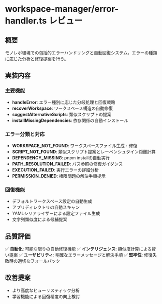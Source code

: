 # workspace-manager/error-handler.ts レビュー

## 概要
モノレポ環境での包括的エラーハンドリングと自動回復システム。エラーの種類に応じた分析と修復提案を行う。

## 実装内容

### 主要機能
- **handleError**: エラー種別に応じた分岐処理と回復戦略
- **recoverWorkspace**: ワークスペース構造の自動修復
- **suggestAlternativeScripts**: 類似スクリプトの提案
- **installMissingDependencies**: 依存関係の自動インストール

### エラー分類と対応
- **WORKSPACE_NOT_FOUND**: ワークスペースファイル生成・修復
- **SCRIPT_NOT_FOUND**: 類似スクリプト提案とレーベンシュタイン距離計算
- **DEPENDENCY_MISSING**: pnpm installの自動実行
- **PATH_RESOLUTION_FAILED**: パス参照の修復ガイダンス
- **EXECUTION_FAILED**: 実行エラーの詳細分析
- **PERMISSION_DENIED**: 権限問題の解決手順提示

### 回復機能
- デフォルトワークスペース設定の自動生成
- アプリディレクトリの自動スキャン
- YAMLシリアライザーによる設定ファイル生成
- 文字列類似度による候補提案

## 品質評価
✅ **自動化**: 可能な限りの自動修復機能
✅ **インテリジェンス**: 類似度計算による賢い提案
✅ **ユーザビリティ**: 明確なエラーメッセージと解決手順
✅ **堅牢性**: 修復失敗時の適切なフォールバック

## 改善提案
- より高度なヒューリスティック分析
- 学習機能による回復精度の向上検討